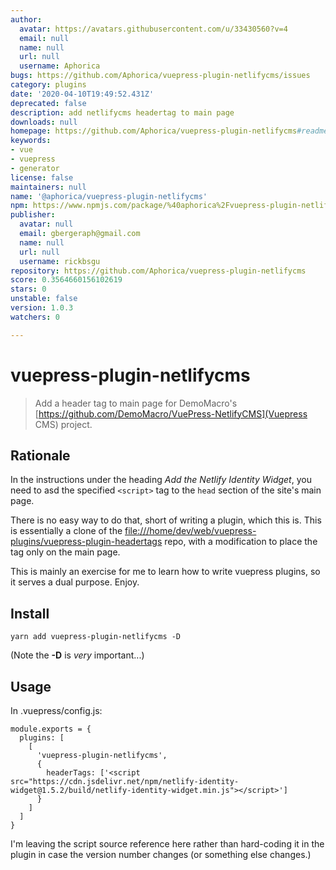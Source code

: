 ```yaml
---
author:
  avatar: https://avatars.githubusercontent.com/u/33430560?v=4
  email: null
  name: null
  url: null
  username: Aphorica
bugs: https://github.com/Aphorica/vuepress-plugin-netlifycms/issues
category: plugins
date: '2020-04-10T19:49:52.431Z'
deprecated: false
description: add netlifycms headertag to main page
downloads: null
homepage: https://github.com/Aphorica/vuepress-plugin-netlifycms#readme
keywords:
- vue
- vuepress
- generator
license: false
maintainers: null
name: '@aphorica/vuepress-plugin-netlifycms'
npm: https://www.npmjs.com/package/%40aphorica%2Fvuepress-plugin-netlifycms
publisher:
  avatar: null
  email: gbergeraph@gmail.com
  name: null
  url: null
  username: rickbsgu
repository: https://github.com/Aphorica/vuepress-plugin-netlifycms
score: 0.3564660156102619
stars: 0
unstable: false
version: 1.0.3
watchers: 0

---
```


# vuepress-plugin-netlifycms

> Add a header tag to main page for DemoMacro's [https://github.com/DemoMacro/VuePress-NetlifyCMS](Vuepress CMS) project.

## Rationale
In the instructions under the heading _Add the Netlify Identity Widget_,
you need to asd the specified `<script>` tag to the `head` section of
the site's main page.

There is no easy way to do that, short of writing a plugin, which this
is.  This is essentially a clone of the
[file:///home/dev/web/vuepress-plugins/vuepress-plugin-headertags](vuepress-plugin-headertags) repo, with a modification to place the tag only on the main page.

This is mainly an exercise for me to learn how to write vuepress plugins, so it serves a dual purpose.  Enjoy.

## Install

```
yarn add vuepress-plugin-netlifycms -D
```

(Note the __-D__ is _very_ important...)

## Usage
In .vuepress/config.js:
```
module.exports = {
  plugins: [
    [
      'vuepress-plugin-netlifycms',
      {
        headerTags: ['<script src="https://cdn.jsdelivr.net/npm/netlify-identity-widget@1.5.2/build/netlify-identity-widget.min.js"></script>']
      }
    ]
  ]
}
```
I'm leaving the script source reference here rather than hard-coding it in the plugin in case the version number changes (or something else changes.)

